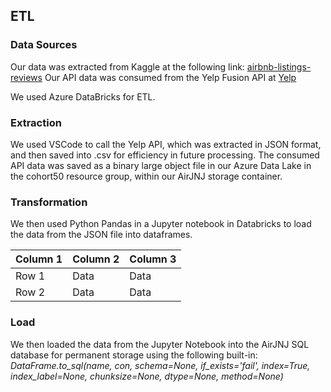 ## ETL
### Data Sources
Our data was extracted from Kaggle at the following link: [airbnb-listings-reviews](https://www.kaggle.com/datasets/mysarahmadbhat/airbnb-listings-reviews)
Our API data was consumed from the Yelp Fusion API at [Yelp](https://www.yelp.com/developers/documentation/v3/authentication)

We used Azure DataBricks for ETL. 

### Extraction
We used VSCode to call the Yelp API, which was extracted in JSON format, and then saved into .csv for efficiency in future processing. The consumed API data was saved as a binary large object file in our Azure Data Lake in the cohort50 resource group, within our AirJNJ storage container.

### Transformation
We then used Python Pandas in a Jupyter notebook in Databricks to load the data from the JSON file into dataframes.


| Column 1 | Column 2 | Column 3 |
|----------|----------|----------|
|   Row 1  |   Data   |   Data   |
|   Row 2  |   Data   |   Data   |


### Load
We then loaded the data from the Jupyter Notebook into the AirJNJ SQL database for permanent storage using the following built-in:
*DataFrame.to_sql(name, con, schema=None, if_exists='fail', index=True, index_label=None, chunksize=None, dtype=None, method=None)*







